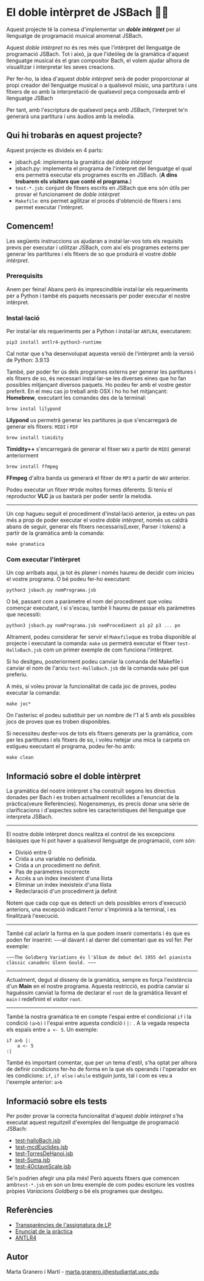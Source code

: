 # El doble intèrpret de JSBach 🎼🎶
Aquest projecte té la comesa d'implementar un ***doble intèrpret*** per al llenguatge de programació musical anomenat JSBach. 

Aquest *doble intèrpret* no és res més que l'intèrpret del llenguatge de programació JSBach. Tot i això, ja que l'ideòleg de la gramàtica d'aquest llenguatge musical és el gran compositor Bach, el volem ajudar alhora de visualitzar i interpretar les seves creacions.

Per fer-ho, la idea d'aquest *doble intèrpret* serà de poder proporcionar al propi creador del llenguatge musical o a qualsevol músic, una partitura i uns fitxers de so amb la interpretació de qualsevol peça composada amb el llenguatge JSBach 

Per tant, amb l'escriptura de qualsevol peça amb JSBach, l'interpret te'n generarà una partitura i uns àudios amb la melodia.

## Qui hi trobaràs en aquest projecte?
Aquest projecte es divideix en 4 parts:
* jsbach.g4: implementa la gramàtica del *doble intèrpret*
* jsbach.py: implementa el programa de l'interpret del llenguatge el qual ens permetrà executar els programes escrits en JSBach. (**A dins trobarem els *visitors* que conté el programa.**)
* `test-*.jsb`: conjunt de fitxers escrits en JSBach que ens són útils per provar el funcionament de *doble intèrpret*
* `Makefile`: ens permet agilitzar el procés d'obtenció de fitxers i ens permet executar l'intèrpret.
## Comencem!
Les següents instruccions us ajudaran a instal·lar-vos tots els requisits previs per executar i utilitzar JSBach, com així els programes externs per generar les partitures i els fitxers de so que produirà el vostre *doble intèrpret*.
### Prerequisits
Anem per feina! Abans però és imprescindible instal·lar els requeriments per a Python i també els paquets necessaris per poder executar el nostre intèrpret.
### Instal·lació
Per instal·lar els requeriments per a Python i instal·lar `ANTLR4`, executarem:

    pip3 install antlr4-python3-runtime
Cal notar que s'ha desenvolupat aquesta versió de l'intèrpret amb la versió de Python: 3.9.13

També, per poder fer ús dels programes externs per generar les partitures i els fitxers de so, és necessari instal·lar-se les diverses eines que ho fan possibles mitjançant diversos paquets. Ho podeu fer amb el vostre gestor preferit. 
En el meu cas jo treball amb OSX i ho ho het mitjançant: **Homebrew**, executant les comandes des de la terminal:

    brew instal lilypond

**Lilypond** us permetrà generar les partitures ja que s'encarregarà de generar els fitxers: `MIDI` i `PDF`

    brew install timidity
**Timidity++** s'encarregarà de generar el fitxer `WAV` a partir de `MIDI` generat anteriorment

    brew install ffmpeg
**FFmpeg** d'altra banda us generarà el fitxer de `MP3` a partir de `WAV` anterior.

Podeu executar un fitxer `MP3`de moltes formes diferents. Si teniu el reproductor **VLC** ja us bastarà per poder sentir la melodia.

---
Un cop hagueu seguit el procediment d'instal·lació anterior, ja esteu un pas més a prop de poder executar el vostre *doble intèrpret*, només us caldrà abans de seguir, generar els fitxers necessaris(Lexer, Parser i tokens) a partir de la gramàtica amb la comanda:

    make gramatica

### Com executar l'intèrpret
Un cop arribats aquí, ja tot és planer i només haureu de decidir com inicieu el vostre programa. O bé podeu fer-ho executant:

    python3 jsbach.py nomPrograma.jsb

O bé, passant com a paràmetre el nom del procediment que voleu començar executant, i si s'escau, també li haureu de passar els paràmetres que necessiti:

    python3 jsbach.py nomPrograma.jsb nomProcediment p1 p2 p3 ... pn

Altrament, podeu considerar fer servir el `Makefile`que es troba disponible al projecte i executant la comanda: `make` us permetrà executar el fitxer `test-HalloBach.jsb` com un primer exemple de com funciona l'intèrpret.

Si ho desitgeu, posteriorment podeu canviar la comanda del Makefile i canviar el nom de l'arxiu `test-HalloBach.jsb`  de la comanda `make` pel que preferiu.

A més, si voleu provar la funcionalitat de cada joc de proves, podeu executar la comanda:

    make joc*

On l'asterisc el podeu substituir per un nombre de l'1 al 5 amb els possibles jocs de proves que es troben disponibles.

Si necessiteu desfer-vos de tots els fitxers generats per la gramàtica, com per les partitures i els fitxers de so, i voleu netejar una mica la carpeta on estigueu executant el programa, podeu fer-ho amb:

    make clean

## Informació sobre el doble intèrpret
La gramàtica del nostre intèrpret s'ha construït segons les directius donades per Bach i es troben actualment recollides a l'enunciat de la pràctica(veure Referències).
Nogensmenys, és precís donar una sèrie de clarificacions i d'aspectes sobre les característiques del llenguatge que interpreta JSBach.

---
El nostre doble intèrpret doncs realitza el control de les excepcions bàsiques que hi pot haver a qualsevol llenguatge de programació, com són:

- Divisió entre 0
- Crida a una variable no definida.
- Crida a un procediment no definit.
- Pas de parámetres incorrecte
- Accés a un índex inexistent d'una llista
- Eliminar un índex inexisteix d'una llista
- Redeclaració d'un procediment ja definit

Notem que cada cop que es detecti un dels possibles errors d'execució anteriors, una excepció indicant l'error s'imprimirà a la terminal, i es finalitzarà l'execució.

---
També cal aclarir la forma en la que podem inserir comentaris i és que es poden fer inserint: `~~~`al davant i al darrer del comentari que es vol fer. Per exemple:

    ~~~The Goldberg Variations és l'àlbum de debut del 1955 del pianista clàssic canadenc Glenn Gould. ~~~

---

Actualment, degut al disseny de la gramàtica, sempre es força l'existència d'un **Main** en el nostre programa. Aquesta restricció, es podria canviar si haguéssim canviat la forma de declarar el `root` de la gramàtica llevant el `main` i redefinint el *visitor* `root`. 

---

També la nostra gramàtica té en compte l'espai entre el condicional `if` i la condició `(a>b)` i l'espai entre aquesta condició i `|:` . A la vegada respecta els espais entre `a <- 5`. Un exemple:

    if a>b |:
        a <- 5
    :|

També és important comentar, que per un tema d'estil, s'ha optat per alhora de definir condicions fer-ho de forma en la que els operands i l'operador en les condicions: `if`, `if else` i `while` estiguin junts, tal i com es veu a l'exemple anterior: `a>b`

## Informació sobre els tests
Per poder provar la correcta funcionalitat d'aquest *doble intèrpret* s'ha executat aquest reguitzell d'exemples del llenguatge de programació JSBach:
* [test-halloBach.jsb](https://github.com/Martaw-code/Practica-LP/test-halloBach.jsb)
* [test-mcdEuclides.jsb](https://github.com/Martaw-code/Practica-LP/blob/main/test-mcdEuclides.jsb)
* [test-TorresDeHanoi.jsb](https://github.com/Martaw-code/Practica-LP/blob/main/test-TorresDeHanoi.jsb)
* [test-Suma.jsb](https://github.com/Martaw-code/Practica-LP/blob/main/test-Suma.jsb)
* [test-4OctaveScale.jsb](https://github.com/Martaw-code/Practica-LP/blob/main/test-4OctaveScale.jsb)

Se'n podrien afegir una pila més! Però aquests fitxers que comencen amb`test-*.jsb` en son un breu exemple de com podeu escriure les vostres pròpies  *Variacions Goldberg* o bé els programes que desitgeu.
## Referències
* [Transparències de l'assignatura de LP](https://gebakx.github.io/Python3/compiladors.html#)
* [Enunciat de la pràctica](https://github.com/jordi-petit/lp-jsbach-2022)
* [ANTLR4](https://www.antlr.org)
## Autor
Marta Granero i Martí - marta.granero.i@estudiantat.upc.edu
